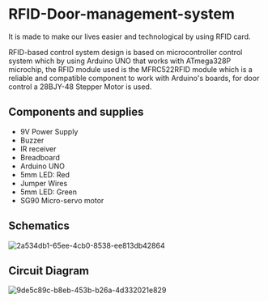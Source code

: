 # RFID-Door-management-system

It is made to make our lives easier and technological by using RFID card.

RFID-based control system design is based on microcontroller control
system which by using Arduino UNO that works with ATmega328P microchip,
the RFID module used is the MFRC522RFID module which is a reliable and
compatible component to work with Arduino's boards, for door control a
28BJY-48 Stepper Motor is used.

## Components and supplies
 - 9V Power Supply
 - Buzzer
 - IR receiver
 - Breadboard
 - Arduino UNO
 - 5mm LED: Red
 - Jumper Wires
 - 5mm LED: Green
 - SG90 Micro-servo motor
   
## Schematics
![2a534db1-65ee-4cb0-8538-ee813db42864](https://github.com/anuragsingh6886/RFID-Door-management-system/assets/83186717/a6999793-f89d-45cd-bfa3-ece78b86cf7e)

## Circuit Diagram
![9de5c89c-b8eb-453b-b26a-4d332021e829](https://github.com/anuragsingh6886/RFID-Door-management-system/assets/83186717/a64cd644-cd25-421c-a3aa-966258c45426)
